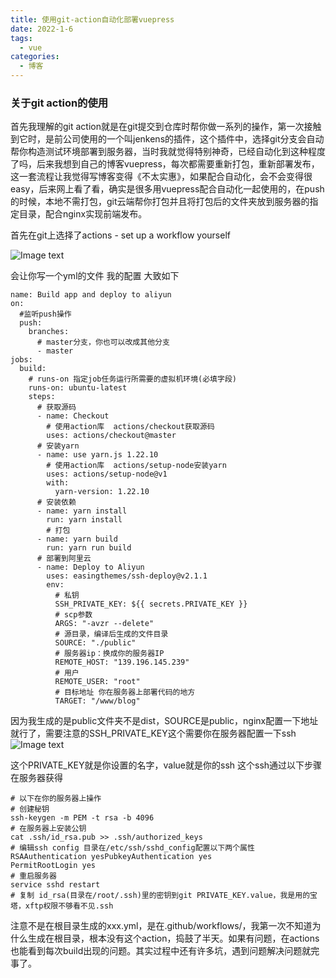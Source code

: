 ```yaml
---
title: 使用git-action自动化部署vuepress
date: 2022-1-6
tags:
  - vue
categories:
  - 博客
---
```

### 关于git action的使用

首先我理解的git action就是在git提交到仓库时帮你做一系列的操作，第一次接触到它时，是前公司使用的一个叫jenkens的插件，这个插件中，选择git分支会自动帮你构造测试环境部署到服务器，当时我就觉得特别神奇，已经自动化到这种程度了吗，后来我想到自己的博客vuepress，每次都需要重新打包，重新部署发布，这一套流程让我觉得写博客变得《不太实惠》，如果配合自动化，会不会变得很easy，后来网上看了看，确实是很多用vuepress配合自动化一起使用的，在push的时候，本地不需打包，git云端帮你打包并且将打包后的文件夹放到服务器的指定目录，配合nginx实现前端发布。

首先在git上选择了actions - set up a workflow yourself

![Image text](https://stride.fun/public/uploads/%E5%BE%AE%E4%BF%A1%E5%9B%BE%E7%89%87%E7%BC%96%E8%BE%91_20220106091329.jpg)

会让你写一个yml的文件 我的配置 大致如下

```
name: Build app and deploy to aliyun
on:
  #监听push操作
  push:
    branches:
      # master分支，你也可以改成其他分支
      - master
jobs:
  build:
    # runs-on 指定job任务运行所需要的虚拟机环境(必填字段)
    runs-on: ubuntu-latest
    steps:
      # 获取源码
      - name: Checkout
        # 使用action库  actions/checkout获取源码
        uses: actions/checkout@master
      # 安装yarn
      - name: use yarn.js 1.22.10
        # 使用action库  actions/setup-node安装yarn
        uses: actions/setup-node@v1
        with:
          yarn-version: 1.22.10
      # 安装依赖
      - name: yarn install
        run: yarn install
        # 打包
      - name: yarn build
        run: yarn run build
      # 部署到阿里云
      - name: Deploy to Aliyun
        uses: easingthemes/ssh-deploy@v2.1.1
        env:
          # 私钥
          SSH_PRIVATE_KEY: ${{ secrets.PRIVATE_KEY }}
          # scp参数
          ARGS: "-avzr --delete"
          # 源目录，编译后生成的文件目录
          SOURCE: "./public"
          # 服务器ip：换成你的服务器IP
          REMOTE_HOST: "139.196.145.239"
          # 用户
          REMOTE_USER: "root"
          # 目标地址 你在服务器上部署代码的地方
          TARGET: "/www/blog"
```
因为我生成的是public文件夹不是dist，SOURCE是public，nginx配置一下地址就行了，需要注意的SSH_PRIVATE_KEY这个需要你在服务器配置一下ssh
![Image text](https://stride.fun/public/uploads/微信图片编辑_20220106092205.jpg)

这个PRIVATE_KEY就是你设置的名字，value就是你的ssh 这个ssh通过以下步骤在服务器获得

```
# 以下在你的服务器上操作
# 创建秘钥
ssh-keygen -m PEM -t rsa -b 4096
# 在服务器上安装公钥
cat .ssh/id_rsa.pub >> .ssh/authorized_keys
# 编辑ssh config 目录在/etc/ssh/sshd_config配置以下两个属性
RSAAuthentication yesPubkeyAuthentication yes
PermitRootLogin yes
# 重启服务器
service sshd restart
# 复制 id_rsa(目录在/root/.ssh)里的密钥到git PRIVATE_KEY.value，我是用的宝塔，xftp权限不够看不见.ssh
```

注意不是在根目录生成的xxx.yml，是在.github/workflows/，我第一次不知道为什么生成在根目录，根本没有这个action，捣鼓了半天。如果有问题，在actions也能看到每次build出现的问题。其实过程中还有许多坑，遇到问题解决问题就完事了。